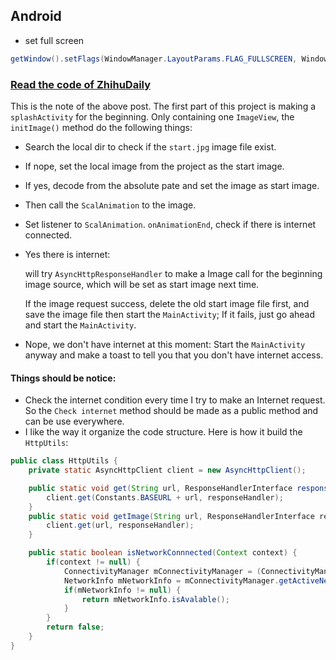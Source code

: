 ## Android
- set full screen
```Java
getWindow().setFlags(WindowManager.LayoutParams.FLAG_FULLSCREEN, WindowManager.LayoutParams.FLAG_FULLSCREEN);
```

### [Read the code of ZhihuDaily](http://krelve.com/android/123.html)
This is the note of the above post. The first part of this project is making a `splashActivity` for the beginning. Only containing one `ImageView`, the `initImage()` method do the following things:

- Search the local dir to check if the `start.jpg` image file exist.
- If nope, set the local image from the project as the start image.
- If yes, decode from the absolute pate and set the image as start image.
- Then call the `ScalAnimation` to the image. 
- Set listener to `ScalAnimation`. `onAnimationEnd`, check if there is internet connected.
- Yes there is internet:

    will try `AsyncHttpResponseHandler` to make a Image call for the beginning image source, which will be set as start image next time.

    If the image request success, delete the old start image file first, and save the image file then start the `MainActivity`; If it fails, just go ahead and start the `MainActivity`.

- Nope, we don't have internet at this moment: 
    Start the `MainActivity` anyway and make a toast to tell you that you don't have internet access.

#### Things should be notice:
- Check the internet condition every time I try to make an Internet request. So the `Check internet` method should be made as a public method and can be use everywhere.
- I like the way it organize the code structure. Here is how it build the `HttpUtils`:

```Java
public class HttpUtils {
    private static AsyncHttpClient client = new AsyncHttpClient();

    public static void get(String url, ResponseHandlerInterface responseHandler() {
        client.get(Constants.BASEURL + url, responseHandler);
    }
    public static void getImage(String url, ResponseHandlerInterface responseHandler) {
        client.get(url, responseHandler);
    }

    public static boolean isNetworkConnnected(Context context) {
        if(context != null) {
            ConnectivityManager mConnectivityManager = (ConnectivityManager) context.getSystemService(Context.CONNECTIVITY_SERVICE);
            NetworkInfo mNetworkInfo = mConnectivityManager.getActiveNetworkInfo();
            if(mNetworkInfo != null) {
                return mNetworkInfo.isAvalable();
            }
        }
        return false;
    }
}
```

